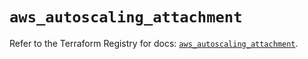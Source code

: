 # `aws_autoscaling_attachment`

Refer to the Terraform Registry for docs: [`aws_autoscaling_attachment`](https://registry.terraform.io/providers/hashicorp/aws/5.43.0/docs/resources/autoscaling_attachment).
